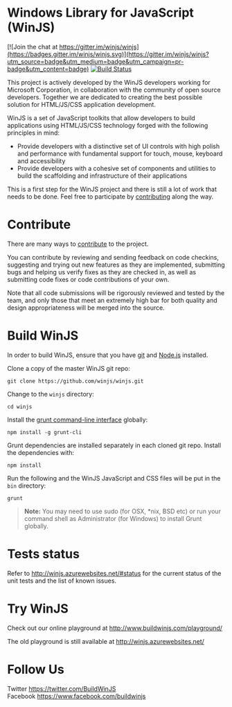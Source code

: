 Windows Library for JavaScript (WinJS)
=====

[![Join the chat at https://gitter.im/winjs/winjs](https://badges.gitter.im/winjs/winjs.svg)](https://gitter.im/winjs/winjs?utm_source=badge&utm_medium=badge&utm_campaign=pr-badge&utm_content=badge)
 [![Build Status](https://travis-ci.org/winjs/winjs.svg?branch=master)](https://travis-ci.org/winjs/winjs)
 
This project is actively developed by the WinJS developers working for Microsoft Corporation, in collaboration with the community of open source developers. Together we are dedicated to creating the best possible solution for HTML/JS/CSS application development.

WinJS is a set of JavaScript toolkits that allow developers to build applications using HTML/JS/CSS technology forged with the following principles in mind:

* Provide developers with a distinctive set of UI controls with high polish and performance with fundamental support for touch, mouse, keyboard and accessibility
* Provide developers with a cohesive set of components and utilities to build the scaffolding and infrastructure of their applications

This is a first step for the WinJS project and there is still a lot of work that needs to be done. Feel free to participate by [contributing][contribute] along the way.

# Contribute
There are many ways to [contribute] to the project.

You can contribute by reviewing and sending feedback on code checkins, suggesting and trying out new features as they are implemented, submitting bugs and helping us verify fixes as they are checked in, as well as submitting code fixes or code contributions of your own.

Note that all code submissions will be rigorously reviewed and tested by the team, and only those that meet an extremely high bar for both quality and design appropriateness will be merged into the source.

# Build WinJS
In order to build WinJS, ensure that you have [git](http://git-scm.com/downloads) and [Node.js](http://nodejs.org/download/) installed.

Clone a copy of the master WinJS git repo:
```
git clone https://github.com/winjs/winjs.git
```

Change to the `winjs` directory:
```
cd winjs
```

Install the [grunt command-line interface](https://github.com/gruntjs/grunt-cli) globally:
```
npm install -g grunt-cli
```

Grunt dependencies are installed separately in each cloned git repo. Install the dependencies with:
```
npm install
```

Run the following and the WinJS JavaScript and CSS files will be put in the `bin` directory:
```
grunt
```

> **Note:** You may need to use sudo (for OSX, *nix, BSD etc) or run your command shell as Administrator (for Windows) to install Grunt globally.

# Tests status
Refer to http://winjs.azurewebsites.net/#status for the current status of the unit tests and the list of known issues.

# Try WinJS
Check out our online playground at http://www.buildwinjs.com/playground/

The old playground is still available at http://winjs.azurewebsites.net/

# Follow Us
Twitter https://twitter.com/BuildWinJS  
Facebook https://www.facebook.com/buildwinjs

[contribute]: https://github.com/winjs/winjs/blob/master/CONTRIBUTING.md

